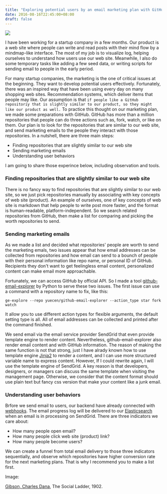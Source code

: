 ```yaml
---
title: "Exploring potential users by an email marketing plan with GitHub"
date: 2016-08-16T22:45:00+08:00
draft: false
---
```


![](/20160816/advice-hostess.jpeg)

I have been working for a startup company in a few months. Our product is a web site where people can write and read posts with their mind flow by a mindmap-like interface. The most of my job is to visualize log, helping ourselves to understand how users use our web site. Meanwhile, I also do some temporary tasks like adding a few seed data, or writing scripts for sending email to people in the early period.

For many startup companies, the marketing is the one of critical issues at the beginning. They want to develop potential users effectively. Fortunately, there was an inspired way that have been using every day on many shopping web sites. Recommendation systems, which deliver items that people may like. Our assumption is that ```if people like a GitHub repositoriy that is slightly similar to our product, so they might like our product as well.``` To practice this thought on our marketing plan, we made some preparations with GitHub. GitHub has more than a million repositories that people can do three actions such as, fork, watch, or like on them. Our plan is to look for the repositories that are similar to our web site, and send marketing emails to the people they interact with those repositories. In a nutshell, there are three main steps:

  * Finding repositories that are slightly similar to our web site
  * Sending marketing emails
  * Understanding user behaviors

I am going to share those experince below, including observation and tools.

### Finding repositories that are slightly similar to our web site

There is no fancy way to find repositories that are slightly similar to our web site, so we just pick repositories manually by associating with key concepts of web site (product). An example of ourselves, one of key concepts of web site is markdown that help people to write post more faster, and the format is human-readable, platform-independent. So we search related repositories from GitHub, then make a list
for comparing and picking the worth repositories to send.

### Sending marketing emails

As we made a list and decided what repositories' people are worth to send the marketing emals, two issues appear that how email addresses can be collected from repositories and how email can send to a bounch of people with their personal information like repo name, or personal ID of GitHub. Recipients they don't want to get feelingless email content, personalized content can make email more approachable.

Fortunately, we can access GitHub by official API. So I made a tool [github-email-explorer] by Python to serve these two issues. The first issue can use a command with a repository name to fix, like this:

```
ge-explore --repo yuecen/github-email-explorer --action_type star fork watch
```

It allow you to use different action types for flexible arguments, the default setting type is all. All of email addresses can be collected and printed after the command finished.

We send email via the email service provider SendGrid that even provide template engine to render content. Nevertheless, github-email-explorer also render email content and with GitHub information. The reason of making the same function is not that strong, just I have alrady known how to use template engine [Jinja2] to render a content, and I can use more structured variable name to express content. However, If I could rewrite again, I will use the template engine of SendGrid. A key reason is that developers, designers, or managers can discuss the same template when visiting the management page. Otherwise, we consider that the content format should use plain text but fancy css version that make your content like a junk email.

### Understanding user behaviors

Brfore we send email to users, our backend have already connected with [webhooks]. The email progress log will be delivered to our [Elasticsearch] when an email is in processing on SendGrid. There are three indicators we care about:

  * How many people open email?
  * How many people click web site (product) link?
  * How many people become users?

We can create a funnel from total email delivery to those three indicators sequentially, and observe which repositories have higher conversion rate for the next marketing plans. That is why I recommend you to make a list first.


Image:

[Gibson, Charles Dana], The Social Ladder, 1902.

[Elasticsearch]:https://www.elastic.co/products/elasticsearch
[Gibson, Charles Dana]:http://www.oldbookillustrations.com/illustrations/advice-hostess/
[github-email-explorer]:https://github.com/yuecen/github-email-explorer
[webhooks]:https://sendgrid.com/docs/API_Reference/Webhooks/index.html
[Jinja2]:http://jinja.pocoo.org
